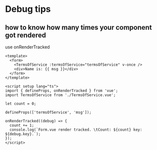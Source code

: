 # Debug tips

## how to know how many times your component got rendered

use onRenderTracked

```vue
<template>
  <form>
    <TermsOfService :termsOfService="termsOfService" v-once />
    <div>Name is: {{ msg }}</div>
  </form>
</template>

<script setup lang="ts">
import { defineProps, onRenderTracked } from 'vue';
import TermsOfService from './TermsOfService.vue';

let count = 0;

defineProps(['termsOfService', 'msg']);

onRenderTracked((debug) => {
  count += 1;
  console.log(`Form.vue render tracked. \tCount: ${count} key: ${debug.key}.`);
});
</script>
```
